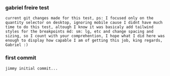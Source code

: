 ### gabriel freire test

    current git changes made for this test, ps: I focused only on the quantity selector on desktop, ignoring mobile cause I didnt have much time to do this test, altough I know it was basicaly add tailwind styles for the breakpoints md: sm: lg, etc and change spacing and sizing, so I count with your comprehention, I hope what I did here was enough to display how capable I am of getting this job, king regards, Gabriel :)

### first commit

    jimmy initial commit...

